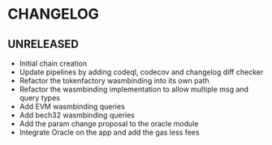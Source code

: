 # CHANGELOG

## UNRELEASED

- Initial chain creation
- Update pipelines by adding codeql, codecov and changelog diff checker
- Refactor the tokenfactory wasmbinding into its own path
- Refactor the wasmbinding implementation to allow multiple msg and query types
- Add EVM wasmbinding queries
- Add bech32 wasmbinding queries
- Add the param change proposal to the oracle module
- Integrate Oracle on the app and add the gas less fees